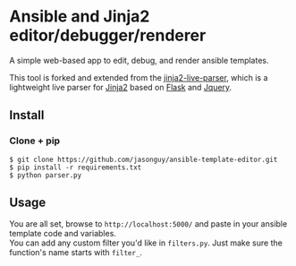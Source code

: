 # Ansible and Jinja2 editor/debugger/renderer

A simple web-based app to edit, debug, and render ansible templates. 

This tool is forked and extended from the [jinja2-live-parser](https://github.com/jasonguy/jinja2-live-parser), which 
is a lightweight live parser for [Jinja2](http://jinja.pocoo.org/docs/dev/) based on [Flask](http://flask.pocoo.org/) and [Jquery](http://jquery.com/).  

## Install

### Clone + pip

    $ git clone https://github.com/jasonguy/ansible-template-editor.git
    $ pip install -r requirements.txt
    $ python parser.py

## Usage

You are all set, browse to `http://localhost:5000/` and paste in your ansible template code and variables.  
You can add any custom filter you'd like in `filters.py`.  Just make sure the function's name starts with `filter_`.
